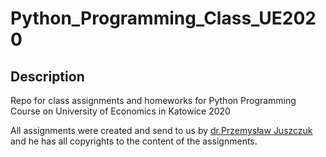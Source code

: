 # Python_Programming_Class_UE2020

## Description
Repo for class assignments and homeworks for Python Programming Course on University of Economics in Katowice 2020



All assignments were created and send to us by [dr.Przemysław Juszczuk](http://www.pjuszczuk.pl) and he has all copyrights to the content of the assignments.
